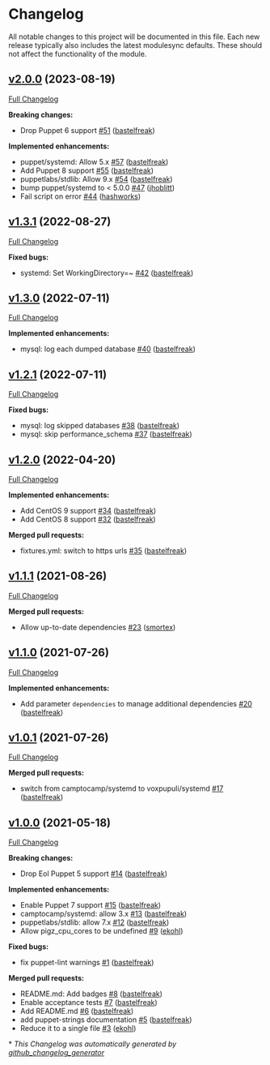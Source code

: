 # Changelog

All notable changes to this project will be documented in this file.
Each new release typically also includes the latest modulesync defaults.
These should not affect the functionality of the module.

## [v2.0.0](https://github.com/voxpupuli/puppet-dbbackup/tree/v2.0.0) (2023-08-19)

[Full Changelog](https://github.com/voxpupuli/puppet-dbbackup/compare/v1.3.1...v2.0.0)

**Breaking changes:**

- Drop Puppet 6 support [\#51](https://github.com/voxpupuli/puppet-dbbackup/pull/51) ([bastelfreak](https://github.com/bastelfreak))

**Implemented enhancements:**

- puppet/systemd: Allow 5.x [\#57](https://github.com/voxpupuli/puppet-dbbackup/pull/57) ([bastelfreak](https://github.com/bastelfreak))
- Add Puppet 8 support [\#55](https://github.com/voxpupuli/puppet-dbbackup/pull/55) ([bastelfreak](https://github.com/bastelfreak))
- puppetlabs/stdlib: Allow 9.x [\#54](https://github.com/voxpupuli/puppet-dbbackup/pull/54) ([bastelfreak](https://github.com/bastelfreak))
- bump puppet/systemd to \< 5.0.0 [\#47](https://github.com/voxpupuli/puppet-dbbackup/pull/47) ([jhoblitt](https://github.com/jhoblitt))
- Fail script on error [\#44](https://github.com/voxpupuli/puppet-dbbackup/pull/44) ([hashworks](https://github.com/hashworks))

## [v1.3.1](https://github.com/voxpupuli/puppet-dbbackup/tree/v1.3.1) (2022-08-27)

[Full Changelog](https://github.com/voxpupuli/puppet-dbbackup/compare/v1.3.0...v1.3.1)

**Fixed bugs:**

- systemd: Set WorkingDirectory=~ [\#42](https://github.com/voxpupuli/puppet-dbbackup/pull/42) ([bastelfreak](https://github.com/bastelfreak))

## [v1.3.0](https://github.com/voxpupuli/puppet-dbbackup/tree/v1.3.0) (2022-07-11)

[Full Changelog](https://github.com/voxpupuli/puppet-dbbackup/compare/v1.2.1...v1.3.0)

**Implemented enhancements:**

- mysql: log each dumped database [\#40](https://github.com/voxpupuli/puppet-dbbackup/pull/40) ([bastelfreak](https://github.com/bastelfreak))

## [v1.2.1](https://github.com/voxpupuli/puppet-dbbackup/tree/v1.2.1) (2022-07-11)

[Full Changelog](https://github.com/voxpupuli/puppet-dbbackup/compare/v1.2.0...v1.2.1)

**Fixed bugs:**

- mysql: log skipped databases [\#38](https://github.com/voxpupuli/puppet-dbbackup/pull/38) ([bastelfreak](https://github.com/bastelfreak))
- mysql: skip performance\_schema [\#37](https://github.com/voxpupuli/puppet-dbbackup/pull/37) ([bastelfreak](https://github.com/bastelfreak))

## [v1.2.0](https://github.com/voxpupuli/puppet-dbbackup/tree/v1.2.0) (2022-04-20)

[Full Changelog](https://github.com/voxpupuli/puppet-dbbackup/compare/v1.1.1...v1.2.0)

**Implemented enhancements:**

- Add CentOS 9 support [\#34](https://github.com/voxpupuli/puppet-dbbackup/pull/34) ([bastelfreak](https://github.com/bastelfreak))
- Add CentOS 8 support [\#32](https://github.com/voxpupuli/puppet-dbbackup/pull/32) ([bastelfreak](https://github.com/bastelfreak))

**Merged pull requests:**

- fixtures.yml: switch to https urls [\#35](https://github.com/voxpupuli/puppet-dbbackup/pull/35) ([bastelfreak](https://github.com/bastelfreak))

## [v1.1.1](https://github.com/voxpupuli/puppet-dbbackup/tree/v1.1.1) (2021-08-26)

[Full Changelog](https://github.com/voxpupuli/puppet-dbbackup/compare/v1.1.0...v1.1.1)

**Merged pull requests:**

- Allow up-to-date dependencies [\#23](https://github.com/voxpupuli/puppet-dbbackup/pull/23) ([smortex](https://github.com/smortex))

## [v1.1.0](https://github.com/voxpupuli/puppet-dbbackup/tree/v1.1.0) (2021-07-26)

[Full Changelog](https://github.com/voxpupuli/puppet-dbbackup/compare/v1.0.1...v1.1.0)

**Implemented enhancements:**

- Add parameter `dependencies` to manage additional dependencies [\#20](https://github.com/voxpupuli/puppet-dbbackup/pull/20) ([bastelfreak](https://github.com/bastelfreak))

## [v1.0.1](https://github.com/voxpupuli/puppet-dbbackup/tree/v1.0.1) (2021-07-26)

[Full Changelog](https://github.com/voxpupuli/puppet-dbbackup/compare/v1.0.0...v1.0.1)

**Merged pull requests:**

- switch from camptocamp/systemd to voxpupuli/systemd [\#17](https://github.com/voxpupuli/puppet-dbbackup/pull/17) ([bastelfreak](https://github.com/bastelfreak))

## [v1.0.0](https://github.com/voxpupuli/puppet-dbbackup/tree/v1.0.0) (2021-05-18)

[Full Changelog](https://github.com/voxpupuli/puppet-dbbackup/compare/b37883a0bdcd3d32989f109fb888cfd429ea9b82...v1.0.0)

**Breaking changes:**

- Drop Eol Puppet 5 support [\#14](https://github.com/voxpupuli/puppet-dbbackup/pull/14) ([bastelfreak](https://github.com/bastelfreak))

**Implemented enhancements:**

- Enable Puppet 7 support [\#15](https://github.com/voxpupuli/puppet-dbbackup/pull/15) ([bastelfreak](https://github.com/bastelfreak))
- camptocamp/systemd: allow 3.x [\#13](https://github.com/voxpupuli/puppet-dbbackup/pull/13) ([bastelfreak](https://github.com/bastelfreak))
- puppetlabs/stdlib: allow 7.x [\#12](https://github.com/voxpupuli/puppet-dbbackup/pull/12) ([bastelfreak](https://github.com/bastelfreak))
- Allow pigz\_cpu\_cores to be undefined [\#9](https://github.com/voxpupuli/puppet-dbbackup/pull/9) ([ekohl](https://github.com/ekohl))

**Fixed bugs:**

- fix puppet-lint warnings [\#1](https://github.com/voxpupuli/puppet-dbbackup/pull/1) ([bastelfreak](https://github.com/bastelfreak))

**Merged pull requests:**

- README.md: Add badges [\#8](https://github.com/voxpupuli/puppet-dbbackup/pull/8) ([bastelfreak](https://github.com/bastelfreak))
- Enable acceptance tests [\#7](https://github.com/voxpupuli/puppet-dbbackup/pull/7) ([bastelfreak](https://github.com/bastelfreak))
- Add README.md [\#6](https://github.com/voxpupuli/puppet-dbbackup/pull/6) ([bastelfreak](https://github.com/bastelfreak))
- add puppet-strings documentation [\#5](https://github.com/voxpupuli/puppet-dbbackup/pull/5) ([bastelfreak](https://github.com/bastelfreak))
- Reduce it to a single file [\#3](https://github.com/voxpupuli/puppet-dbbackup/pull/3) ([ekohl](https://github.com/ekohl))



\* *This Changelog was automatically generated by [github_changelog_generator](https://github.com/github-changelog-generator/github-changelog-generator)*
